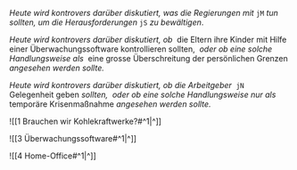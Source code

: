 *Heute wird kontrovers darüber diskutiert, was die Regierungen mit* 
`jM` 
*tun sollten, um die Herausforderungen* 
`jS` 
*zu bewältigen*.

_Heute wird kontrovers darüber diskutiert, ob_ 
die Eltern ihre Kinder mit Hilfe einer Überwachungssoftware kontrollieren sollten, 
_oder ob eine solche Handlungsweise als_ 
eine grosse Überschreitung der persönlichen Grenzen 
_angesehen werden sollte._

_Heute wird kontrovers darüber diskutiert, ob die Arbeitgeber_ 
`jN` Gelegenheit geben _sollten,_ 
_oder ob eine solche Handlungsweise nur als_ 
temporäre Krisenmaßnahme _angesehen werden sollte._


![[1 Brauchen wir Kohlekraftwerke?#^1|^]] 

![[3 Überwachungssoftware#^1|^]]

![[4 Home-Office#^1|^]] 

